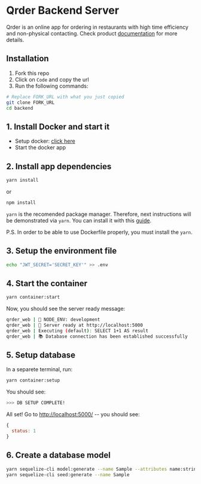 ﻿# Qrder Backend Server

Qrder is an online app for ordering in restaurants with high time efficiency and non-physical contacting.
Check product [documentation]() for more details.

## Installation

1. Fork this repo
2. Click on ``Code`` and copy the url
3. Run the following commands:

```bash
# Replace FORK_URL with what you just copied
git clone FORK_URL
cd backend
```

## 1. Install Docker and start it
* Setup docker: [click here](https://docs.docker.com/get-docker/)
* Start the docker app

## 2. Install app dependencies
```bash
yarn install
```
or
```bash
npm install
```

``yarn`` is the recomended package manager. Therefore, next instructions will be demonstrated via ``yarn``. You can install it with this [guide](https://yarnpkg.com/getting-started/install).

P.S. In order to be able to use Dockerfile properly, you must install the ``yarn``.

## 3. Setup the environment file
```bash
echo "JWT_SECRET='SECRET_KEY'" >> .env
```

## 4. Start the container
```bash
yarn container:start
```
Now, you should see the server ready message:
```bash
qrder_web | 🔷 NODE_ENV: development
qrder_web | 🚀 Server ready at http://localhost:5000
qrder_web | Executing (default): SELECT 1+1 AS result
qrder_web | 📚 Database connection has been established successfully
```

## 5. Setup database
In a separete terminal, run:
```bash
yarn container:setup
```
You should see:
```bash
>>> DB SETUP COMPLETE!
```
All set! Go to [http://localhost:5000/](http://localhost:5000/) -- you should see:
```js
{
  status: 1
}
```

## 6. Create a database model
```bash
yarn sequelize-cli model:generate --name Sample --attributes name:string,surname:string,email:string
yarn sequelize-cli seed:generate --name Sample
```

